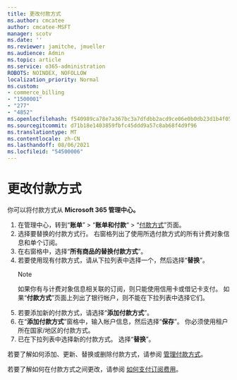 ```yaml
---
title: 更改付款方式
ms.author: cmcatee
author: cmcatee-MSFT
manager: scotv
ms.date: ''
ms.reviewer: jamitche, jmueller
ms.audience: Admin
ms.topic: article
ms.service: o365-administration
ROBOTS: NOINDEX, NOFOLLOW
localization_priority: Normal
ms.custom:
- commerce_billing
- "1500001"
- "277"
- "4852"
ms.openlocfilehash: f540989ca78e7a367bc3a7dfdbb2acd9ce06e0b0db23d1b4f05835ae0061c113
ms.sourcegitcommit: d71b18e1403859fbfc45ddd9a57c8ab68f4d9f96
ms.translationtype: MT
ms.contentlocale: zh-CN
ms.lasthandoff: 08/06/2021
ms.locfileid: "54500006"
---
```

# <a name="change-payment-method"></a>更改付款方式

你可以将付款方式从 **Microsoft 365 管理中心。**
  
1. 在管理中心，转到“**账单**” > “**账单和付款**“ > “[付款方式](https://go.microsoft.com/fwlink/p/?linkid=2018806)”页面。
2. 选择要替换的付款方式行。 右窗格列出了使用所选付款方式的所有计费对象信息和单个订阅。
3. 在右窗格中，选择“**所有商品的替换付款方式**”。
4. 若要使用现有付款方式，请从下拉列表中选择一个，然后选择“**替换**”。
    > [!NOTE]
    > 如果你有与计费对象信息相关联的订阅，则只能使用信用卡或借记卡支付。 如果“**付款方式**”页面上列出了银行帐户，则不能在下拉列表中选择它们。
5. 若要添加新的付款方式，请选择“**添加付款方式**”。
6. 在“**添加付款方式**”窗格中，输入帐户信息，然后选择“**保存**”。 你必须使用租户所在国家/地区的付款方式。
7. 已在下拉列表中选择新的付款方式。 选择“**替换**”。

若要了解如何添加、更新、替换或删除付款方式，请参阅 [管理付款方式](/microsoft-365/commerce/billing-and-payments/manage-payment-methods)。

若要了解如何在付款方式之间更改，请参阅 [如何支付订阅费用](/microsoft-365/commerce/billing-and-payments/pay-for-your-subscription)。